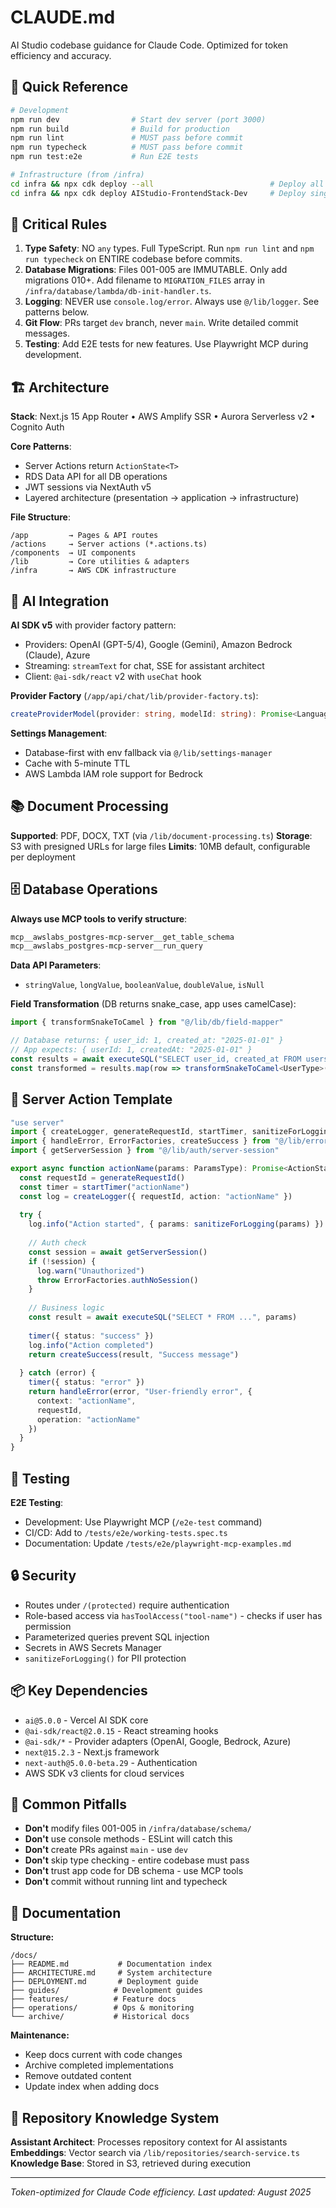 # CLAUDE.md

AI Studio codebase guidance for Claude Code. Optimized for token efficiency and accuracy.

## 🚀 Quick Reference

```bash
# Development
npm run dev                # Start dev server (port 3000)
npm run build              # Build for production
npm run lint               # MUST pass before commit
npm run typecheck          # MUST pass before commit
npm run test:e2e           # Run E2E tests

# Infrastructure (from /infra)
cd infra && npx cdk deploy --all                          # Deploy all stacks
cd infra && npx cdk deploy AIStudio-FrontendStack-Dev     # Deploy single stack
```

## 🎯 Critical Rules

1. **Type Safety**: NO `any` types. Full TypeScript. Run `npm run lint` and `npm run typecheck` on ENTIRE codebase before commits.
2. **Database Migrations**: Files 001-005 are IMMUTABLE. Only add migrations 010+. Add filename to `MIGRATION_FILES` array in `/infra/database/lambda/db-init-handler.ts`.
3. **Logging**: NEVER use `console.log/error`. Always use `@/lib/logger`. See patterns below.
4. **Git Flow**: PRs target `dev` branch, never `main`. Write detailed commit messages.
5. **Testing**: Add E2E tests for new features. Use Playwright MCP during development.

## 🏗️ Architecture

**Stack**: Next.js 15 App Router • AWS Amplify SSR • Aurora Serverless v2 • Cognito Auth

**Core Patterns**:
- Server Actions return `ActionState<T>` 
- RDS Data API for all DB operations
- JWT sessions via NextAuth v5
- Layered architecture (presentation → application → infrastructure)

**File Structure**:
```
/app         → Pages & API routes
/actions     → Server actions (*.actions.ts)
/components  → UI components
/lib         → Core utilities & adapters
/infra       → AWS CDK infrastructure
```

## 🤖 AI Integration

**AI SDK v5** with provider factory pattern:
- Providers: OpenAI (GPT-5/4), Google (Gemini), Amazon Bedrock (Claude), Azure
- Streaming: `streamText` for chat, SSE for assistant architect
- Client: `@ai-sdk/react` v2 with `useChat` hook

**Provider Factory** (`/app/api/chat/lib/provider-factory.ts`):
```typescript
createProviderModel(provider: string, modelId: string): Promise<LanguageModel>
```

**Settings Management**:
- Database-first with env fallback via `@/lib/settings-manager`
- Cache with 5-minute TTL
- AWS Lambda IAM role support for Bedrock

## 📚 Document Processing

**Supported**: PDF, DOCX, TXT (via `/lib/document-processing.ts`)
**Storage**: S3 with presigned URLs for large files
**Limits**: 10MB default, configurable per deployment

## 🗄️ Database Operations

**Always use MCP tools to verify structure**:
```bash
mcp__awslabs_postgres-mcp-server__get_table_schema
mcp__awslabs_postgres-mcp-server__run_query
```

**Data API Parameters**:
- `stringValue`, `longValue`, `booleanValue`, `doubleValue`, `isNull`

**Field Transformation** (DB returns snake_case, app uses camelCase):
```typescript
import { transformSnakeToCamel } from "@/lib/db/field-mapper"

// Database returns: { user_id: 1, created_at: "2025-01-01" }
// App expects: { userId: 1, createdAt: "2025-01-01" }
const results = await executeSQL("SELECT user_id, created_at FROM users")
const transformed = results.map(row => transformSnakeToCamel<UserType>(row))
```

## 📝 Server Action Template

```typescript
"use server"
import { createLogger, generateRequestId, startTimer, sanitizeForLogging } from "@/lib/logger"
import { handleError, ErrorFactories, createSuccess } from "@/lib/error-utils"
import { getServerSession } from "@/lib/auth/server-session"

export async function actionName(params: ParamsType): Promise<ActionState<ReturnType>> {
  const requestId = generateRequestId()
  const timer = startTimer("actionName")
  const log = createLogger({ requestId, action: "actionName" })
  
  try {
    log.info("Action started", { params: sanitizeForLogging(params) })
    
    // Auth check
    const session = await getServerSession()
    if (!session) {
      log.warn("Unauthorized")
      throw ErrorFactories.authNoSession()
    }
    
    // Business logic
    const result = await executeSQL("SELECT * FROM ...", params)
    
    timer({ status: "success" })
    log.info("Action completed")
    return createSuccess(result, "Success message")
    
  } catch (error) {
    timer({ status: "error" })
    return handleError(error, "User-friendly error", {
      context: "actionName",
      requestId,
      operation: "actionName"
    })
  }
}
```

## 🧪 Testing

**E2E Testing**:
- Development: Use Playwright MCP (`/e2e-test` command)
- CI/CD: Add to `/tests/e2e/working-tests.spec.ts`
- Documentation: Update `/tests/e2e/playwright-mcp-examples.md`

## 🔒 Security

- Routes under `/(protected)` require authentication
- Role-based access via `hasToolAccess("tool-name")` - checks if user has permission
- Parameterized queries prevent SQL injection
- Secrets in AWS Secrets Manager
- `sanitizeForLogging()` for PII protection

## 📦 Key Dependencies

- `ai@5.0.0` - Vercel AI SDK core
- `@ai-sdk/react@2.0.15` - React streaming hooks
- `@ai-sdk/*` - Provider adapters (OpenAI, Google, Bedrock, Azure)
- `next@15.2.3` - Next.js framework
- `next-auth@5.0.0-beta.29` - Authentication
- AWS SDK v3 clients for cloud services

## 🚨 Common Pitfalls

- **Don't** modify files 001-005 in `/infra/database/schema/`
- **Don't** use console methods - ESLint will catch this
- **Don't** create PRs against `main` - use `dev`
- **Don't** skip type checking - entire codebase must pass
- **Don't** trust app code for DB schema - use MCP tools
- **Don't** commit without running lint and typecheck

## 📖 Documentation

**Structure:**
```
/docs/
├── README.md           # Documentation index
├── ARCHITECTURE.md     # System architecture
├── DEPLOYMENT.md       # Deployment guide
├── guides/            # Development guides
├── features/          # Feature docs
├── operations/        # Ops & monitoring
└── archive/           # Historical docs
```

**Maintenance:**
- Keep docs current with code changes
- Archive completed implementations
- Remove outdated content
- Update index when adding docs

## 🎯 Repository Knowledge System

**Assistant Architect**: Processes repository context for AI assistants
**Embeddings**: Vector search via `/lib/repositories/search-service.ts`
**Knowledge Base**: Stored in S3, retrieved during execution

---
*Token-optimized for Claude Code efficiency. Last updated: August 2025*